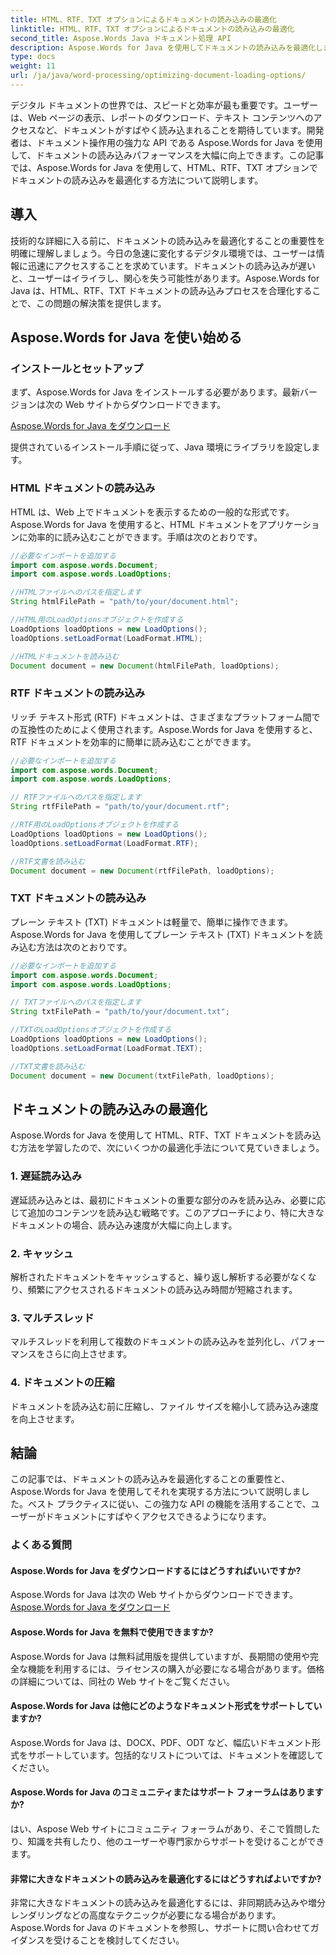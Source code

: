 ```yaml
---
title: HTML、RTF、TXT オプションによるドキュメントの読み込みの最適化
linktitle: HTML、RTF、TXT オプションによるドキュメントの読み込みの最適化
second_title: Aspose.Words Java ドキュメント処理 API
description: Aspose.Words for Java を使用してドキュメントの読み込みを最適化します。HTML、RTF、TXT ファイルの速度と効率が向上します。今すぐユーザー エクスペリエンスを向上させましょう。
type: docs
weight: 11
url: /ja/java/word-processing/optimizing-document-loading-options/
---
```


デジタル ドキュメントの世界では、スピードと効率が最も重要です。ユーザーは、Web ページの表示、レポートのダウンロード、テキスト コンテンツへのアクセスなど、ドキュメントがすばやく読み込まれることを期待しています。開発者は、ドキュメント操作用の強力な API である Aspose.Words for Java を使用して、ドキュメントの読み込みパフォーマンスを大幅に向上できます。この記事では、Aspose.Words for Java を使用して、HTML、RTF、TXT オプションでドキュメントの読み込みを最適化する方法について説明します。

## 導入

技術的な詳細に入る前に、ドキュメントの読み込みを最適化することの重要性を明確に理解しましょう。今日の急速に変化するデジタル環境では、ユーザーは情報に迅速にアクセスすることを求めています。ドキュメントの読み込みが遅いと、ユーザーはイライラし、関心を失う可能性があります。Aspose.Words for Java は、HTML、RTF、TXT ドキュメントの読み込みプロセスを合理化することで、この問題の解決策を提供します。

## Aspose.Words for Java を使い始める

### インストールとセットアップ

まず、Aspose.Words for Java をインストールする必要があります。最新バージョンは次の Web サイトからダウンロードできます。

[Aspose.Words for Java をダウンロード](https://releases.aspose.com/words/java/)

提供されているインストール手順に従って、Java 環境にライブラリを設定します。

### HTML ドキュメントの読み込み

HTML は、Web 上でドキュメントを表示するための一般的な形式です。Aspose.Words for Java を使用すると、HTML ドキュメントをアプリケーションに効率的に読み込むことができます。手順は次のとおりです。

```java
//必要なインポートを追加する
import com.aspose.words.Document;
import com.aspose.words.LoadOptions;

//HTMLファイルへのパスを指定します
String htmlFilePath = "path/to/your/document.html";

//HTML用のLoadOptionsオブジェクトを作成する
LoadOptions loadOptions = new LoadOptions();
loadOptions.setLoadFormat(LoadFormat.HTML);

//HTMLドキュメントを読み込む
Document document = new Document(htmlFilePath, loadOptions);
```

### RTF ドキュメントの読み込み

リッチ テキスト形式 (RTF) ドキュメントは、さまざまなプラットフォーム間での互換性のためによく使用されます。Aspose.Words for Java を使用すると、RTF ドキュメントを効率的に簡単に読み込むことができます。

```java
//必要なインポートを追加する
import com.aspose.words.Document;
import com.aspose.words.LoadOptions;

// RTFファイルへのパスを指定します
String rtfFilePath = "path/to/your/document.rtf";

//RTF用のLoadOptionsオブジェクトを作成する
LoadOptions loadOptions = new LoadOptions();
loadOptions.setLoadFormat(LoadFormat.RTF);

//RTF文書を読み込む
Document document = new Document(rtfFilePath, loadOptions);
```

### TXT ドキュメントの読み込み

プレーン テキスト (TXT) ドキュメントは軽量で、簡単に操作できます。Aspose.Words for Java を使用してプレーン テキスト (TXT) ドキュメントを読み込む方法は次のとおりです。

```java
//必要なインポートを追加する
import com.aspose.words.Document;
import com.aspose.words.LoadOptions;

// TXTファイルへのパスを指定します
String txtFilePath = "path/to/your/document.txt";

//TXTのLoadOptionsオブジェクトを作成する
LoadOptions loadOptions = new LoadOptions();
loadOptions.setLoadFormat(LoadFormat.TEXT);

//TXT文書を読み込む
Document document = new Document(txtFilePath, loadOptions);
```

## ドキュメントの読み込みの最適化

Aspose.Words for Java を使用して HTML、RTF、TXT ドキュメントを読み込む方法を学習したので、次にいくつかの最適化手法について見ていきましょう。

### 1. 遅延読み込み

遅延読み込みとは、最初にドキュメントの重要な部分のみを読み込み、必要に応じて追加のコンテンツを読み込む戦略です。このアプローチにより、特に大きなドキュメントの場合、読み込み速度が大幅に向上します。

### 2. キャッシュ

解析されたドキュメントをキャッシュすると、繰り返し解析する必要がなくなり、頻繁にアクセスされるドキュメントの読み込み時間が短縮されます。

### 3. マルチスレッド

マルチスレッドを利用して複数のドキュメントの読み込みを並列化し、パフォーマンスをさらに向上させます。

### 4. ドキュメントの圧縮

ドキュメントを読み込む前に圧縮し、ファイル サイズを縮小して読み込み速度を向上させます。

## 結論

この記事では、ドキュメントの読み込みを最適化することの重要性と、Aspose.Words for Java を使用してそれを実現する方法について説明しました。ベスト プラクティスに従い、この強力な API の機能を活用することで、ユーザーがドキュメントにすばやくアクセスできるようになります。

### よくある質問

#### Aspose.Words for Java をダウンロードするにはどうすればいいですか?

 Aspose.Words for Java は次の Web サイトからダウンロードできます。[Aspose.Words for Java をダウンロード](https://releases.aspose.com/words/java/)

#### Aspose.Words for Java を無料で使用できますか?

Aspose.Words for Java は無料試用版を提供していますが、長期間の使用や完全な機能を利用するには、ライセンスの購入が必要になる場合があります。価格の詳細については、同社の Web サイトをご覧ください。

#### Aspose.Words for Java は他にどのようなドキュメント形式をサポートしていますか?

Aspose.Words for Java は、DOCX、PDF、ODT など、幅広いドキュメント形式をサポートしています。包括的なリストについては、ドキュメントを確認してください。

#### Aspose.Words for Java のコミュニティまたはサポート フォーラムはありますか?

はい、Aspose Web サイトにコミュニティ フォーラムがあり、そこで質問したり、知識を共有したり、他のユーザーや専門家からサポートを受けることができます。

#### 非常に大きなドキュメントの読み込みを最適化するにはどうすればよいですか?

非常に大きなドキュメントの読み込みを最適化するには、非同期読み込みや増分レンダリングなどの高度なテクニックが必要になる場合があります。Aspose.Words for Java のドキュメントを参照し、サポートに問い合わせてガイダンスを受けることを検討してください。